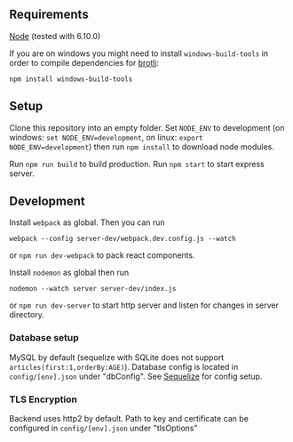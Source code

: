 ## Requirements
[Node](https://nodejs.org/en/) (tested with 6.10.0)

If you are on windows you might need to install ``windows-build-tools`` in order to compile dependencies for [brotli](https://www.npmjs.com/package/brotli-webpack-plugin):
```
npm install windows-build-tools
```

## Setup
Clone this repository into an empty folder. Set ``NODE_ENV`` to development (on windows: ``set NODE_ENV=development``, on linux: ``export NODE_ENV=development``) then run ``npm install`` to download node modules. 

Run ``npm run build`` to build production. Run ``npm start`` to start express server.

## Development
Install ``webpack`` as global. Then you can run 
```
webpack --config server-dev/webpack.dev.config.js --watch
``` 
or ``npm run dev-webpack`` to pack react components. 

Install ``nodemon`` as global then run
```
nodemon --watch server server-dev/index.js
```
or ``npm run dev-server`` to start http server and listen for changes in server directory.

### Database setup
MySQL by default (sequelize with SQLite does not support ``articles(first:1,orderBy:AGE)``). Database config is located in ``config/[env].json`` under "dbConfig". See [Sequelize](http://docs.sequelizejs.com/en/v3/) for config setup.

### TLS Encryption
Backend uses http2 by default. Path to key and certificate can be configured in ``config/[env].json`` under "tlsOptions"
